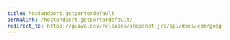 ```yaml
---
title: hostandport.getportordefault
permalink: /hostandport.getportordefault/
redirect_to: https://guava.dev/releases/snapshot-jre/api/docs/com/google/common/net/HostAndPort.html#getPortOrDefault-int-
---
```

